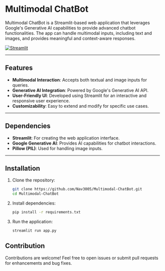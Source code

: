 # Multimodal ChatBot

Multimodal ChatBot is a Streamlit-based web application that leverages Google's Generative AI capabilities to provide advanced chatbot functionalities. The app can handle multimodal inputs, including text and images, and provides meaningful and context-aware responses.

[![Streamlit](https://img.shields.io/badge/Streamlit-%23FE4B4B.svg?style=for-the-badge&logo=streamlit&logoColor=white)](https://nav3005-mcb.streamlit.app/)

---

## Features

- **Multimodal Interaction**: Accepts both textual and image inputs for queries.
- **Generative AI Integration**: Powered by Google's Generative AI API.
- **User-Friendly UI**: Developed using Streamlit for an interactive and responsive user experience.
- **Customizability**: Easy to extend and modify for specific use cases.

---

## Dependencies
-	**Streamlit**: For creating the web application interface.
-	**Google Generative AI**: Provides AI capabilities for chatbot interactions.
-	**Pillow (PIL)**: Used for handling image inputs.

---

## Installation

1. Clone the repository:
   ```bash
   git clone https://github.com/Nav3005/Multimodal-ChatBot.git
   cd Multimodal-ChatBot
   ```
2. Install dependencies:
    ```bash
    pip install -r requirements.txt
    ```
3. Run the application:
   ```bash
   streamlit run app.py
   ```
## Contribution 
Contributions are welcome! Feel free to open issues or submit pull requests for enhancements and bug fixes.
